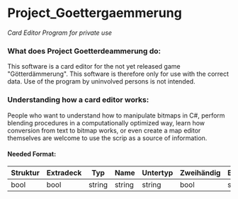 # Project_Goettergaemmerung
*Card Editor Program for private use* <br>

### What does Project Goetterdeammerung do:

This software is a card editor for the not yet released game "Götterdämmerung".
This software is therefore only for use with the correct data.
Use of the program by uninvolved persons is not intended.

### Understanding how a card editor works:

People who want to understand how to manipulate bitmaps in C#, perform blending procedures in a computationally optimized way, learn how conversion from text to bitmap works, or even create a map editor themselves are welcome to use the scrip as a source of information.

#### Needed Format:

| Struktur | Extradeck | Typ    | Name    | Untertyp | Zweihändig | Bedingung | Stats   | Text   | Flavor_text | Stufe           | Rasse           | Win    | Lose   | Druck_1 | Druck_2 | Druck_3 | Druck_4 |
| -------- | --------- | ------ | ------- | -------- | ---------- | --------- | ------- | ------ | ----------- | --------------- | --------------- | ------ | ------ | ------- | ------- | ------- | ------- |
| bool     | bool      | string | string  | string   | bool       | string    | string  | string | string      | string          | string          | string | string | integer | integer | integer | integer |
